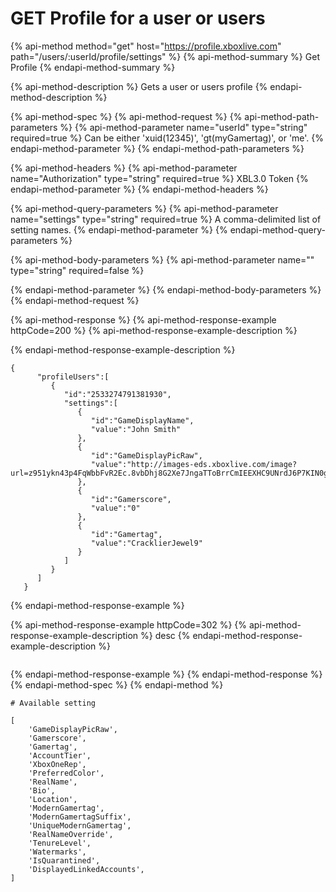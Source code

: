 # GET Profile for a user or users

{% api-method method="get" host="https://profile.xboxlive.com" path="/users/:userId/profile/settings" %}
{% api-method-summary %}
Get Profile
{% endapi-method-summary %}

{% api-method-description %}
Gets a user or users profile
{% endapi-method-description %}

{% api-method-spec %}
{% api-method-request %}
{% api-method-path-parameters %}
{% api-method-parameter name="userId" type="string" required=true %}
Can be either 'xuid\(12345\)', 'gt\(myGamertag\)', or 'me'.
{% endapi-method-parameter %}
{% endapi-method-path-parameters %}

{% api-method-headers %}
{% api-method-parameter name="Authorization" type="string" required=true %}
XBL3.0 Token
{% endapi-method-parameter %}
{% endapi-method-headers %}

{% api-method-query-parameters %}
{% api-method-parameter name="settings" type="string" required=true %}
A comma-delimited list of setting names.
{% endapi-method-parameter %}
{% endapi-method-query-parameters %}

{% api-method-body-parameters %}
{% api-method-parameter name="" type="string" required=false %}

{% endapi-method-parameter %}
{% endapi-method-body-parameters %}
{% endapi-method-request %}

{% api-method-response %}
{% api-method-response-example httpCode=200 %}
{% api-method-response-example-description %}

{% endapi-method-response-example-description %}

```text
{
      "profileUsers":[
         {
            "id":"2533274791381930",
            "settings":[
               {
                  "id":"GameDisplayName",
                  "value":"John Smith"
               },
               {
                  "id":"GameDisplayPicRaw",
                  "value":"http://images-eds.xboxlive.com/image?url=z951ykn43p4FqWbbFvR2Ec.8vbDhj8G2Xe7JngaTToBrrCmIEEXHC9UNrdJ6P7KIN0gxC2r1YECCd3mf2w1FDdmFCpSokJWa2z7xtVrlzOyVSc6pPRdWEXmYtpS2xE4F&format=png&w=64&h=64"
               },
               {
                  "id":"Gamerscore",
                  "value":"0"
               },
               {
                  "id":"Gamertag",
                  "value":"CracklierJewel9"
               }
            ]
         }
      ]
   }
```
{% endapi-method-response-example %}

{% api-method-response-example httpCode=302 %}
{% api-method-response-example-description %}
desc
{% endapi-method-response-example-description %}

```

```
{% endapi-method-response-example %}
{% endapi-method-response %}
{% endapi-method-spec %}
{% endapi-method %}

```text
# Available setting

[
    'GameDisplayPicRaw',
    'Gamerscore',
    'Gamertag',
    'AccountTier',
    'XboxOneRep',
    'PreferredColor',
    'RealName',
    'Bio',
    'Location',
    'ModernGamertag',
    'ModernGamertagSuffix',
    'UniqueModernGamertag',
    'RealNameOverride',
    'TenureLevel',
    'Watermarks',
    'IsQuarantined',
    'DisplayedLinkedAccounts',
]
```

